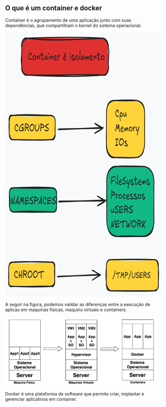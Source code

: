 ## O que é um container e docker

Container é o agrupamento de uma aplicação junto com suas dependências, que compartilham o kernel do sistema operacional.



<img src="/img/container01.png" alt="Descrição da Imagem" width="800" height="850">


A seguir na figura, podemos validar as diferenças entre a execução de aplicas em maquinas físicas, maquins virtuais e containers.



![Container](/img/container.png)




Docker é uma plataforma de software que permite criar, implantar e gerenciar aplicativos em container. 





